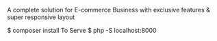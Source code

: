 A complete solution for E-commerce Business with exclusive features & super responsive layout


$ composer install
To Serve
$ php -S localhost:8000

